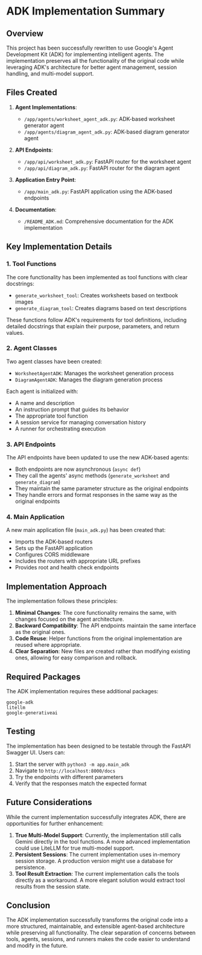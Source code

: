 # ADK Implementation Summary

## Overview

This project has been successfully rewritten to use Google's Agent Development Kit (ADK) for implementing intelligent agents. The implementation preserves all the functionality of the original code while leveraging ADK's architecture for better agent management, session handling, and multi-model support.

## Files Created

1. **Agent Implementations**:
   - `/app/agents/worksheet_agent_adk.py`: ADK-based worksheet generator agent
   - `/app/agents/diagram_agent_adk.py`: ADK-based diagram generator agent

2. **API Endpoints**:
   - `/app/api/worksheet_adk.py`: FastAPI router for the worksheet agent
   - `/app/api/diagram_adk.py`: FastAPI router for the diagram agent

3. **Application Entry Point**:
   - `/app/main_adk.py`: FastAPI application using the ADK-based endpoints

4. **Documentation**:
   - `/README_ADK.md`: Comprehensive documentation for the ADK implementation

## Key Implementation Details

### 1. Tool Functions

The core functionality has been implemented as tool functions with clear docstrings:

- `generate_worksheet_tool`: Creates worksheets based on textbook images
- `generate_diagram_tool`: Creates diagrams based on text descriptions

These functions follow ADK's requirements for tool definitions, including detailed docstrings that explain their purpose, parameters, and return values.

### 2. Agent Classes

Two agent classes have been created:

- `WorksheetAgentADK`: Manages the worksheet generation process
- `DiagramAgentADK`: Manages the diagram generation process

Each agent is initialized with:
- A name and description
- An instruction prompt that guides its behavior
- The appropriate tool function
- A session service for managing conversation history
- A runner for orchestrating execution

### 3. API Endpoints

The API endpoints have been updated to use the new ADK-based agents:

- Both endpoints are now asynchronous (`async def`)
- They call the agents' async methods (`generate_worksheet` and `generate_diagram`)
- They maintain the same parameter structure as the original endpoints
- They handle errors and format responses in the same way as the original endpoints

### 4. Main Application

A new main application file (`main_adk.py`) has been created that:

- Imports the ADK-based routers
- Sets up the FastAPI application
- Configures CORS middleware
- Includes the routers with appropriate URL prefixes
- Provides root and health check endpoints

## Implementation Approach

The implementation follows these principles:

1. **Minimal Changes**: The core functionality remains the same, with changes focused on the agent architecture.
2. **Backward Compatibility**: The API endpoints maintain the same interface as the original ones.
3. **Code Reuse**: Helper functions from the original implementation are reused where appropriate.
4. **Clear Separation**: New files are created rather than modifying existing ones, allowing for easy comparison and rollback.

## Required Packages

The ADK implementation requires these additional packages:

```
google-adk
litellm
google-generativeai
```

## Testing

The implementation has been designed to be testable through the FastAPI Swagger UI. Users can:

1. Start the server with `python3 -m app.main_adk`
2. Navigate to `http://localhost:8000/docs`
3. Try the endpoints with different parameters
4. Verify that the responses match the expected format

## Future Considerations

While the current implementation successfully integrates ADK, there are opportunities for further enhancement:

1. **True Multi-Model Support**: Currently, the implementation still calls Gemini directly in the tool functions. A more advanced implementation could use LiteLLM for true multi-model support.
2. **Persistent Sessions**: The current implementation uses in-memory session storage. A production version might use a database for persistence.
3. **Tool Result Extraction**: The current implementation calls the tools directly as a workaround. A more elegant solution would extract tool results from the session state.

## Conclusion

The ADK implementation successfully transforms the original code into a more structured, maintainable, and extensible agent-based architecture while preserving all functionality. The clear separation of concerns between tools, agents, sessions, and runners makes the code easier to understand and modify in the future.